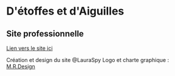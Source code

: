 ﻿# D'étoffes et d'Aiguilles
 ## Site professionnelle

 [Lien vers le site ici](https://d-etoffes-et-d-aiguilles.fr)

Création et design du site @LauraSpy
Logo et charte graphique : [M.R.Design](https://www.instagram.com/m.r_design__?igsh=dGZzOHdoZXk2YXU=)

 
